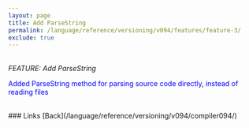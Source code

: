 ```yaml
---
layout: page
title: Add ParseString
permalink: /language/reference/versioning/v094/features/feature-3/
exclude: true
---
```

<br>_FEATURE: Add ParseString_

<span style="color:blue">Added ParseString method for parsing source code directly, instead of reading files</span>


<br>
### Links
[Back](/language/reference/versioning/v094/compiler094/)